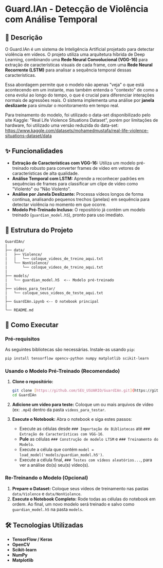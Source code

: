 # Guard.IAn - Detecção de Violência com Análise Temporal

## 📖 Descrição

O Guard.IAn é um sistema de Inteligência Artificial projetado para detectar violência em vídeos. O projeto utiliza uma arquitetura híbrida de Deep Learning, combinando uma **Rede Neural Convolucional (VGG-16)** para extração de características visuais de cada frame, com uma **Rede Neural Recorrente (LSTM)** para analisar a sequência temporal dessas características.

Essa abordagem permite que o modelo não apenas "veja" o que está acontecendo em um instante, mas também entenda o "contexto" de como a cena evolui ao longo do tempo, o que é crucial para diferenciar interações normais de agressões reais. O sistema implementa uma análise por **janela deslizante** para simular o monitoramento em tempo real.

Para treinamento do modelo, foi utilizado o data-set disponibilizado pelo site Kaggle: "Real Life Violence Situations Dataset", porém por limitações de hardware, foi utilizado uma versão reduzida do data-set: https://www.kaggle.com/datasets/mohamedmustafa/real-life-violence-situations-dataset/data

## ✨ Funcionalidades

* **Extração de Características com VGG-16:** Utiliza um modelo pré-treinado robusto para converter frames de vídeo em vetores de características de alta qualidade.
* **Análise Temporal com LSTM:** Aprende a reconhecer padrões em sequências de frames para classificar um clipe de vídeo como "Violento" ou "Não Violento".
* **Análise por Janela Deslizante:** Processa vídeos longos de forma contínua, analisando pequenos trechos (janelas) em sequência para detectar violência no momento em que ocorre.
* **Modelo Pré-Treinado Incluso:** O repositório já contém um modelo treinado (`guardian_model.h5`), pronto para uso imediato.
## 📂 Estrutura do Projeto

```
GuardIAn/
|
├── data/
|   ├── Violence/
|   |   └── coloque_videos_de_treino_aqui.txt
|   └── NonViolence/
|       └── coloque_videos_de_treino_aqui.txt
|
├── models/
|   └── guardian_model.h5  <-- Modelo pré-treinado
|
├── videos_para_testar/
|   └── coloque_seus_videos_de_teste_aqui.txt
|
├── GuardIAn.ipynb <-- O notebook principal
|
└── README.md
```

## 🚀 Como Executar

### Pré-requisitos

As seguintes bibliotecas são necessárias. Instale-as usando `pip`:
```bash
pip install tensorflow opencv-python numpy matplotlib scikit-learn
```

### Usando o Modelo Pré-Treinado (Recomendado)

1.  **Clone o repositório:**
    ```bash
    git clone [https://github.com/SEU_USUARIO/GuardIAn.git](https://github.com/SEU_USUARIO/GuardIAn.git)
    cd GuardIAn
    ```
2.  **Adicione um vídeo para teste:**
    Coloque um ou mais arquivos de vídeo (ex: `.mp4`) dentro da pasta `videos_para_testar`.

3.  **Execute o Notebook:**
    Abra o notebook e siga estes passos:
    * Execute as células desde `### Importação de Bibliotecas` até `### Extração de Características com VGG-16`.
    * **Pule** as células `### Construção de modelo LTSM` e `### Treinamento do Modelo`.
    * Execute a célula que contém `model = load_model('models/guardian_model.h5')`.
    * Execute a célula final, `### Testes com vídeos aleatórios...`, para ver a análise do(s) seu(s) vídeo(s).

### Re-Treinando o Modelo (Opcional)

1.  **Prepare o Dataset:** Coloque seus vídeos de treinamento nas pastas `data/Violence` e `data/NonViolence`.
2.  **Execute o Notebook Completo:** Rode todas as células do notebook em ordem. Ao final, um novo modelo será treinado e salvo como `guardian_model.h5` na pasta `models`.

## 🛠️ Tecnologias Utilizadas

* **TensorFlow / Keras**
* **OpenCV**
* **Scikit-learn**
* **NumPy**
* **Matplotlib**
